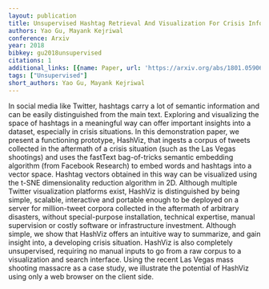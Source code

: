 ```yaml
---
layout: publication
title: Unsupervised Hashtag Retrieval And Visualization For Crisis Informatics
authors: Yao Gu, Mayank Kejriwal
conference: Arxiv
year: 2018
bibkey: gu2018unsupervised
citations: 1
additional_links: [{name: Paper, url: 'https://arxiv.org/abs/1801.05906'}]
tags: ["Unsupervised"]
short_authors: Yao Gu, Mayank Kejriwal
---
```

In social media like Twitter, hashtags carry a lot of semantic information
and can be easily distinguished from the main text. Exploring and visualizing
the space of hashtags in a meaningful way can offer important insights into a
dataset, especially in crisis situations. In this demonstration paper, we
present a functioning prototype, HashViz, that ingests a corpus of tweets
collected in the aftermath of a crisis situation (such as the Las Vegas
shootings) and uses the fastText bag-of-tricks semantic embedding algorithm
(from Facebook Research) to embed words and hashtags into a vector space.
Hashtag vectors obtained in this way can be visualized using the t-SNE
dimensionality reduction algorithm in 2D. Although multiple Twitter
visualization platforms exist, HashViz is distinguished by being simple,
scalable, interactive and portable enough to be deployed on a server for
million-tweet corpora collected in the aftermath of arbitrary disasters,
without special-purpose installation, technical expertise, manual supervision
or costly software or infrastructure investment. Although simple, we show that
HashViz offers an intuitive way to summarize, and gain insight into, a
developing crisis situation. HashViz is also completely unsupervised, requiring
no manual inputs to go from a raw corpus to a visualization and search
interface. Using the recent Las Vegas mass shooting massacre as a case study,
we illustrate the potential of HashViz using only a web browser on the client
side.